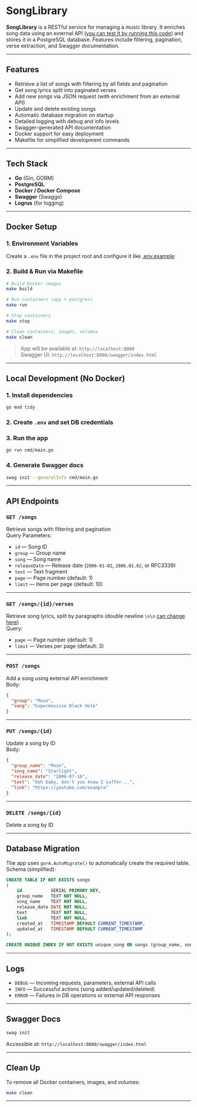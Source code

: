 # SongLibrary

**SongLibrary** is a RESTful service for managing a music library. It enriches song data using an external API ([you can test it by running this code](https://github.com/FIFSAK/SongLibraryExternal)) and
stores it in a PostgreSQL database. Features include filtering, pagination, verse extraction, and Swagger documentation.

---

## Features

- Retrieve a list of songs with filtering by all fields and pagination
- Get song lyrics split into paginated verses
- Add new songs via JSON request (with enrichment from an external API)
- Update and delete existing songs
- Automatic database migration on startup
- Detailed logging with debug and info levels
- Swagger-generated API documentation
- Docker support for easy deployment
- Makefile for simplified development commands

---

## Tech Stack

- **Go** (Gin, GORM)
- **PostgreSQL**
- **Docker / Docker Compose**
- **Swagger** (Swaggo)
- **Logrus** (for logging)

---

## Docker Setup

### 1. Environment Variables

Create a `.env` file in the project root and configure it like [.env.example](.env.example):

### 2. Build & Run via Makefile

```bash
# Build Docker images
make build

# Run containers (app + postgres)
make run

# Stop containers
make stop

# Clean containers, images, volumes
make clean
```

> App will be available at: `http://localhost:8080`  
> Swagger UI: `http://localhost:8080/swagger/index.html`

---

## Local Development (No Docker)

### 1. Install dependencies

```bash
go mod tidy
```

### 2. Create `.env` and set DB credentials

### 3. Run the app

```bash
go run cmd/main.go
```

### 4. Generate Swagger docs

```bash
swag init --generalInfo cmd/main.go
```

---

## API Endpoints

### `GET /songs`

Retrieve songs with filtering and pagination  
Query Parameters:

- `id` — Song ID
- `group` — Group name
- `song` — Song name
- `releaseDate` — Release date (`2006-01-02`, `2006.01.02`, or RFC3339)
- `text` — Text fragment
- `page` — Page number (default: 1)
- `limit` — Items per page (default: 10)

---

### `GET /songs/{id}/verses`

Retrieve song lyrics, split by paragraphs (double newline `\n\n` [can change here](https://github.com/FIFSAK/SongLibrary/blob/master/internal/models/song.go#L102))  
Query:

- `page` — Page number (default: 1)
- `limit` — Verses per page (default: 3)

---

### `POST /songs`

Add a song using external API enrichment  
Body:

```json
{
  "group": "Muse",
  "song": "Supermassive Black Hole"
}
```

---

### `PUT /songs/{id}`

Update a song by ID  
Body:

```json
{
  "group_name": "Muse",
  "song_name": "Starlight",
  "release_date": "2006-07-16",
  "text": "Ooh baby, don't you know I suffer...",
  "link": "https://youtube.com/example"
}
```

---

### `DELETE /songs/{id}`

Delete a song by ID

---

## Database Migration

The app uses `gorm.AutoMigrate()` to automatically create the required table.  
Schema (simplified):

```sql
CREATE TABLE IF NOT EXISTS songs
(
    id           SERIAL PRIMARY KEY,
    group_name   TEXT NOT NULL,
    song_name    TEXT NOT NULL,
    release_date DATE NOT NULL,
    text         TEXT NOT NULL,
    link         TEXT NOT NULL,
    created_at   TIMESTAMP DEFAULT CURRENT_TIMESTAMP,
    updated_at   TIMESTAMP DEFAULT CURRENT_TIMESTAMP
);

CREATE UNIQUE INDEX IF NOT EXISTS unique_song ON songs (group_name, song_name);
```

---

## Logs

- `DEBUG` — Incoming requests, parameters, external API calls
- `INFO` — Successful actions (song added/updated/deleted)
- `ERROR` — Failures in DB operations or external API responses

---

## Swagger Docs

```bash
swag init
```

Accessible at: `http://localhost:8080/swagger/index.html`

---

## Clean Up

To remove all Docker containers, images, and volumes:

```bash
make clean
```

---
